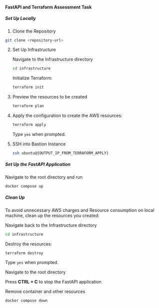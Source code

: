 #### FastAPI and Terraform Assessment Task


##### Set Up Locally

1. Clone the Repository

```bash
git clone <repository-url>
```

2. Set Up Infrastructure

   Navigate to the Infrastructure directory
   ```bash
   cd infrastructure
   ```

    Initialize Terraform:
   ```bash
   terraform init
   ```

4. Preview the resources to be created
   ```bash
   terraform plan
   ```

5. Apply the configuration to create the AWS resources:
   ```bash
   terraform apply
   ```

   Type `yes` when prompted.

6. SSH into Bastion Instance
    ```bash
    ssh ubuntu@{OUTPUT_IP_FROM_TERRAFORM_APPLY}
    ```


##### Set Up the FastAPI Application

Navigate to the root directory and run
   ```bash
   docker compose up
   ```


##### Clean Up

To avoid unnecessary AWS charges and Resource consumption on local machine, clean up the resources you created:

Navigate back to the Infrastructure directory
   ```bash
   cd infrastructure
   ```

Destroy the resources:
   ```bash
   terraform destroy
   ```

   Type `yes` when prompted.


Navigate to the root directory

Press **CTRL + C** to stop the FastAPI application

Remove container and other resources
```bash
docker compose down
```

